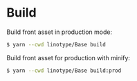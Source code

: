 # Build

Build front asset in production mode:

```bash
$ yarn --cwd linotype/Base build
```

Build front asset for production with minify:

```bash
$ yarn --cwd linotype/Base build:prod
```

